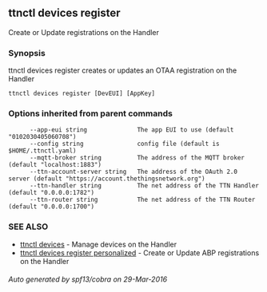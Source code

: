 ## ttnctl devices register

Create or Update registrations on the Handler

### Synopsis


ttnctl devices register creates or updates an OTAA registration on the Handler

```
ttnctl devices register [DevEUI] [AppKey]
```

### Options inherited from parent commands

```
      --app-eui string              The app EUI to use (default "0102030405060708")
      --config string               config file (default is $HOME/.ttnctl.yaml)
      --mqtt-broker string          The address of the MQTT broker (default "localhost:1883")
      --ttn-account-server string   The address of the OAuth 2.0 server (default "https://account.thethingsnetwork.org")
      --ttn-handler string          The net address of the TTN Handler (default "0.0.0.0:1782")
      --ttn-router string           The net address of the TTN Router (default "0.0.0.0:1700")
```

### SEE ALSO
* [ttnctl devices](ttnctl_devices)	 - Manage devices on the Handler
* [ttnctl devices register personalized](ttnctl_devices_register_personalized)	 - Create or Update ABP registrations on the Handler

###### Auto generated by spf13/cobra on 29-Mar-2016
